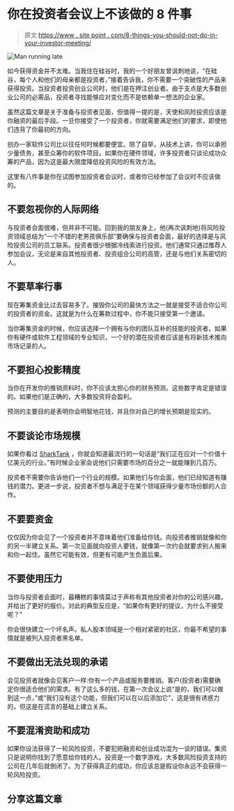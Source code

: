 # 你在投资者会议上不该做的 8 件事

> 原文:[https://www . site point . com/8-things-you-should-not-do-in-your-investor-meeting/](https://www.sitepoint.com/8-things-you-shouldnt-do-at-your-investor-meeting/)

![Man running late](../Images/774b659905092e7295899f7398e65e1e.png)

如今获得资金并不太难。当我住在硅谷时，我的一个好朋友曾讽刺地说，“在硅谷，每个人和他们的母亲都是投资者，”接着告诉我，你不需要一个突破性的产品来获得投资。当投资者投资创业公司时，他们是在押注创业者。由于支点是大多数创业公司的必需品，投资者寻找能够应对变化而不是依赖单一想法的企业家。

虽然这篇文章是关于准备与投资者见面，但值得一提的是，天使和风险投资应该是你融资的最后手段。一旦你接受了一个投资者，你就需要满足他们的要求，即使他们违背了你最初的方向。

创办一家软件公司比以往任何时候都要便宜。除了自举，从技术上讲，你可以承担少量债务，甚至众筹你的软件项目。如果你在硬件领域，许多投资者只谈论成功众筹的产品，因为这是最大限度降低投资风险的有效方法。

这里有八件事是你在试图参加投资者会议时，或者你已经参加了会议时不应该做的。

## 不要忽视你的人际网络

与投资者会面很难，但并非不可能。回到我的朋友身上，他(再次讽刺地)将风险投资领域总结为“一个不错的老男孩俱乐部”要确保与投资者会面，最好的选择是与风险投资公司的员工联系。投资者很少根据冷线索进行投资。他们通常只通过推荐人参加会议，无论是来自其他投资者、投资组合公司的高管，还是与他们关系密切的人。

## 不要草率行事

现在筹集资金比过去容易多了。摧毁你公司的最快方法之一就是接受不适合你公司的投资者的资金。这就是为什么在筹款过程中，你不能只接受第一个邀请。

当你筹集资金的时候，你应该选择一个拥有与你的团队互补的技能的投资者。如果你有硬件或软件工程领域的专业知识，一个好的潜在投资者应该是有将新技术推向市场记录的人。

## 不要担心投影精度

当你在开发你的推销资料时，你不应该太担心你的财务预测。这些数字肯定是错误的。如果他们是正确的，大多数投资将会盈利。

预测的主要目的是表明你会明智地花钱，并且你对自己的增长预期是现实的。

## 不要谈论市场规模

如果你看过 [SharkTank](http://abc.go.com/shows/shark-tank) ，你就会知道最流行的一句话是“我们正在应对一个价值十亿美元的行业。”有时候企业家会说他们只需要市场的百分之一就能赚到几百万。

投资者不需要你告诉他们一个行业的规模。如果他们与你会面，他们已经知道有赚钱的潜力。更进一步说，投资者不想与满足于在某个领域获得少量市场份额的人合作。

## 不要要资金

仅仅因为你会见了一个投资者并不意味着他们准备给你钱。向投资者推销就像和你的另一半建立关系。第一次见面就向投资人要钱，就像第一次约会就要求别人搬来和你一起住。虽然它可能有效，但更有可能产生负面后果。

## 不要使用压力

当你与投资者会面时，最糟糕的事情莫过于声称有其他投资者对你的公司感兴趣，并给出了更好的报价。对此的典型反应是，“如果你有更好的提议，为什么不接受呢？”

你会很快建立一个坏名声。私人股本领域是一个相对紧密的社区，你最不希望的事情就是被列入投资者黑名单。

## 不要做出无法兑现的承诺

会见投资者就像会见客户一样:你有一个产品或服务要推销。客户(投资者)需要确定你很适合他们的需求。有了这么多的钱，在第一次会议上说“是的，我们可以做到这一点，”或“我们没有这个功能，但我们可以在以后添加它”，这是很有诱惑力的，但这是在谎言的基础上建立关系。

## 不要混淆资助和成功

如果你设法获得了一轮风险投资，不要犯把融资和创业成功混为一谈的错误。集资只是说明你找到了愿意给你钱的人。投资是一个数字游戏，大多数风险投资支持的公司在几年后就倒闭了。为了获得真正的成功，你应该总是假设你永远不会获得一轮风险投资。

## 分享这篇文章